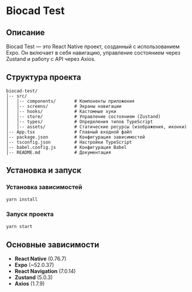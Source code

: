 # Biocad Test

## Описание
Biocad Test — это React Native проект, созданный с использованием Expo. Он включает в себя навигацию, управление состоянием через Zustand и работу с API через Axios.

## Структура проекта
```
biocad-test/
│-- src/
│   │-- components/       # Компоненты приложения
│   │-- screens/          # Экраны навигации
│   │-- hooks/            # Кастомные хуки
│   │-- store/            # Управление состоянием (Zustand)
│   │-- types/            # Определения типов TypeScript
│   │-- assets/           # Статические ресурсы (изображения, иконки)
│-- App.tsx               # Главный входной файл
│-- package.json          # Конфигурация зависимостей
│-- tsconfig.json         # Настройки TypeScript
│-- babel.config.js       # Конфигурация Babel
│-- README.md             # Документация
```

## Установка и запуск

### Установка зависимостей
```sh
yarn install
```

### Запуск проекта
```sh
yarn start
```

## Основные зависимости
- **React Native** (0.76.7)
- **Expo** (~52.0.37)
- **React Navigation** (7.0.14)
- **Zustand** (5.0.3)
- **Axios** (1.7.9)


